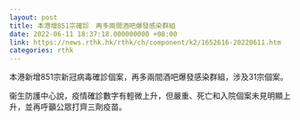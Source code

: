 ```yaml
---
layout: post
title: 本港增851宗確診　再多兩間酒吧爆發感染群組
date: 2022-06-11 18:37:18.000000000 +08:00
link: https://news.rthk.hk/rthk/ch/component/k2/1652616-20220611.htm
categories: rthk
---
```


本港新增851宗新冠病毒確診個案，再多兩間酒吧爆發感染群組，涉及31宗個案。

衞生防護中心說，疫情確診數字有輕微上升，但嚴重、死亡和入院個案未見明顯上升，並再呼籲公眾打齊三劑疫苗。

